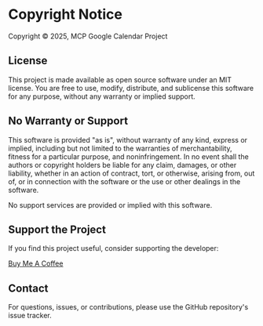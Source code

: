 # Copyright Notice

Copyright © 2025, MCP Google Calendar Project

## License

This project is made available as open source software under an MIT license. You are free to use, modify, distribute, and sublicense this software for any purpose, without any warranty or implied support.

## No Warranty or Support

This software is provided "as is", without warranty of any kind, express or implied, including but not limited to the warranties of merchantability, fitness for a particular purpose, and noninfringement. In no event shall the authors or copyright holders be liable for any claim, damages, or other liability, whether in an action of contract, tort, or otherwise, arising from, out of, or in connection with the software or the use or other dealings in the software.

No support services are provided or implied with this software.

## Support the Project

If you find this project useful, consider supporting the developer:

[Buy Me A Coffee](https://buymeacoffee.com/jonathancare)

## Contact

For questions, issues, or contributions, please use the GitHub repository's issue tracker.
